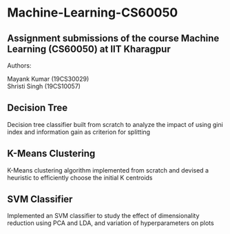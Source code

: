 # Machine-Learning-CS60050

## Assignment submissions of the course Machine Learning (CS60050) at IIT Kharagpur

Authors:

Mayank Kumar (19CS30029)\
Shristi Singh (19CS10057)

## Decision Tree
Decision tree classifier built from scratch to analyze the impact of using gini index and information gain as criterion for splitting

## K-Means Clustering
K-Means clustering algorithm implemented from scratch and devised a heuristic to efficiently choose the initial K centroids

## SVM Classifier
Implemented an SVM classifier to study the effect of dimensionality reduction using PCA and LDA, and variation of hyperparameters on plots
